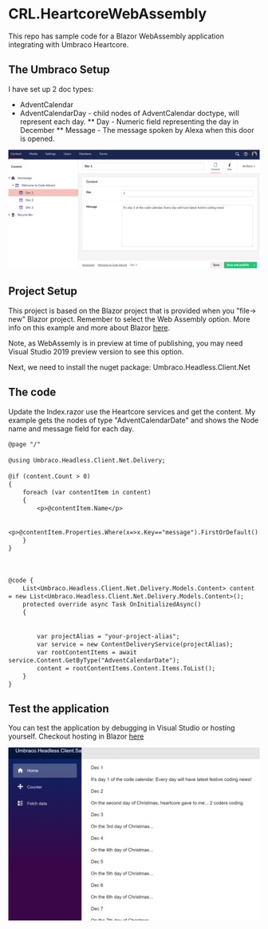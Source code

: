 # CRL.HeartcoreWebAssembly

This repo has sample code for a Blazor WebAssembly application integrating with Umbraco Heartcore.

## The Umbraco Setup
I have set up 2 doc types:

* AdventCalendar
* AdventCalendarDay - child nodes of AdventCalendar doctype, will represent each day.
** Day -  Numeric field representing the day in December
** Message - The message spoken by Alexa when this door is opened.

![](images/umbracoContent.png)

## Project Setup

This project is based on the Blazor project that is provided when you "file-> new" Blazor project. Remember to select the Web Assembly option. More info on this example and more about Blazor [here](https://docs.microsoft.com/en-gb/aspnet/core/blazor/get-started?view=aspnetcore-3.1&tabs=visual-studio).

Note, as WebAssemly is in preview at time of publishing, you may need Visual Studio 2019 preview version to see this option.

Next, we need to install the nuget package: Umbraco.Headless.Client.Net

## The code

Update the Index.razor use the Heartcore services and get the content. My example gets the nodes of type "AdventCalendarDate" and shows the Node name and message field for each day.

```
@page "/"

@using Umbraco.Headless.Client.Net.Delivery;

@if (content.Count > 0)
{
    foreach (var contentItem in content)
    {
        <p>@contentItem.Name</p>

        <p>@contentItem.Properties.Where(x=>x.Key=="message").FirstOrDefault().Value</p>
    }
}



@code {
    List<Umbraco.Headless.Client.Net.Delivery.Models.Content> content = new List<Umbraco.Headless.Client.Net.Delivery.Models.Content>();
    protected override async Task OnInitializedAsync()
    {


        var projectAlias = "your-project-alias";
        var service = new ContentDeliveryService(projectAlias);
        var rootContentItems = await service.Content.GetByType("AdventCalendarDate");
        content = rootContentItems.Content.Items.ToList();
    }
}
```

## Test the application

You can test the application by debugging in Visual Studio or hosting yourself. Checkout hosting in Blazor [here](https://docs.microsoft.com/en-us/aspnet/core/blazor/hosting-models?view=aspnetcore-3.1)

![](images/blazorContent.png)
